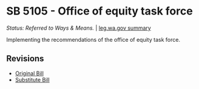 # SB 5105 - Office of equity task force
*Status: Referred to Ways & Means.* | [leg.wa.gov summary](https://app.leg.wa.gov/billsummary?BillNumber=5105&Year=2021)

Implementing the recommendations of the office of equity task force.

## Revisions
* [Original Bill](1/)
* [Substitute Bill](S/)